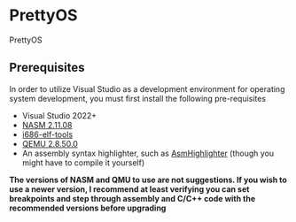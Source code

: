 # PrettyOS
 PrettyOS

## Prerequisites

In order to utilize Visual Studio as a development environment for operating system development, you must first install the following pre-requisites

* Visual Studio 2022+
* [NASM 2.11.08](https://www.nasm.us/pub/nasm/releasebuilds/2.11.08/win32/nasm-2.11.08-installer.exe)
* [i686-elf-tools](https://github.com/lordmilko/i686-elf-tools)
* [QEMU 2.8.50.0](https://qemu.weilnetz.de/w32/2017/qemu-w32-setup-20170113.exe)
* An assembly syntax highlighter, such as [AsmHighlighter](https://github.com/Trass3r/AsmHighlighter) (though you might have to compile it yourself)

**The versions of NASM and QMU to use are not suggestions. If you wish to use a newer version, I recommend at least verifying you can set breakpoints and step through assembly and C/C++ code with the recommended versions before upgrading**
